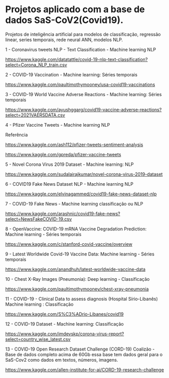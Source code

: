 # Projetos aplicado com a base de dados SaS-CoV2(Covid19).
Projetos de inteligência artificial para modelos de classificação, regressão linear, series temporais, rede neural ANN, modelos NLP.


1 - Coronavirus tweets NLP - Text Classification - Machine learning NLP

https://www.kaggle.com/datatattle/covid-19-nlp-text-classification?select=Corona_NLP_train.csv

2 - COVID-19 Vaccination - Machine learning: Séries temporais

https://www.kaggle.com/paultimothymooney/usa-covid19-vaccinations

3 - COVID-19 World Vaccine Adverse Reactions - Machine learning: Séries temporais 

https://www.kaggle.com/ayushggarg/covid19-vaccine-adverse-reactions?select=2021VAERSDATA.csv

4 - Pfizer Vaccine Tweets - Machine learning NLP

Referência

https://www.kaggle.com/ash112/pfizer-tweets-sentiment-analysis

https://www.kaggle.com/gpreda/pfizer-vaccine-tweets

5 - Novel Corona Virus 2019 Dataset - Machine learning: NLP

https://www.kaggle.com/sudalairajkumar/novel-corona-virus-2019-dataset

6 - COVID19 Fake News Dataset NLP - Machine learning NLP

https://www.kaggle.com/elvinagammed/covid19-fake-news-dataset-nlp

7 - COVID-19 Fake News - Machine learning classificação ou NLP

https://www.kaggle.com/arashnic/covid19-fake-news?select=NewsFakeCOVID-19.csv

8 - OpenVaccine: COVID-19 mRNA Vaccine Degradation Prediction: Machine learning - Séries temporais

https://www.kaggle.com/c/stanford-covid-vaccine/overview

9 - Latest Worldwide Covid-19 Vaccine Data: Machine learning - Séries temporais

https://www.kaggle.com/anandhuh/latest-worldwide-vaccine-data

10 - Chest X-Ray Images (Pneumonia): Deep learning - Classificação

https://www.kaggle.com/paultimothymooney/chest-xray-pneumonia

11 - COVID-19 - Clinical Data to assess diagnosis (Hospital Sírio-Libanês) Machine learning : Classificação

https://www.kaggle.com/S%C3%ADrio-Libanes/covid19

12 - COVID-19 Dataset - Machine learning: Classificação 

https://www.kaggle.com/imdevskp/corona-virus-report?select=country_wise_latest.csv

13 - COVID-19 Open Research Dataset Challenge (CORD-19) Coalizão - Base de dados completo acima de 60Gb essa base tem dados geral para o SaS-Cov2 como dados em textos, números, imagens.

https://www.kaggle.com/allen-institute-for-ai/CORD-19-research-challenge
